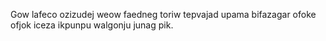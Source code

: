 Gow lafeco ozizudej weow faedneg toriw tepvajad upama bifazagar ofoke ofjok iceza ikpunpu walgonju junag pik.